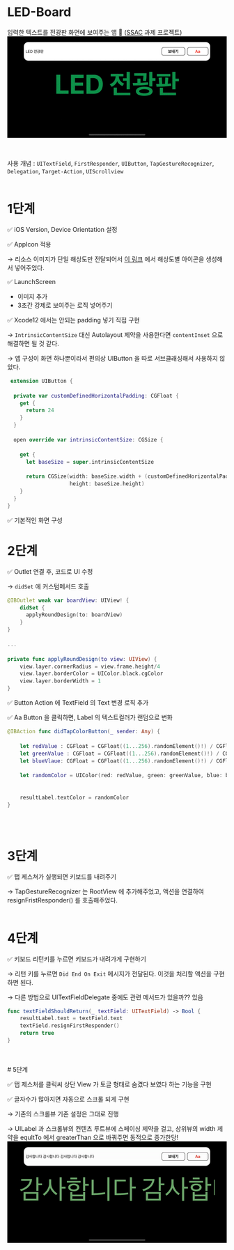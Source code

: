 # LED-Board

입력한 텍스트를 전광판 화면에 보여주는 앱 🌱 ([SSAC](https://github.com/Woozzang/ssac-bless-me) 과제 프로젝트)
<br />
![1](/Resources/1.gif)

<br />

사용 개념 : `UITextField`, `FirstResponder`, `UIButton`, `TapGestureRecognizer`, `Delegation`, `Target-Action`, `UIScrollview`
<br />
<br />

# 1단계

✅  iOS Version, Device Orientation 설정

✅  AppIcon 적용

→ 리소스 이미지가 단일 해상도만 전달되어서 [이 링크](https://appiconmaker.co/Home/Index/c2ab35a1-ed84-48a8-a065-b684eeb78509) 에서 해상도별 아이콘을 생성해서 넣어주었다.

✅  LaunchScreen

- 이미지 추가
- 3초간 강제로 보여주는 로직 넣어주기

✅  Xcode12 에서는 안되는 padding 넣기 직접 구현

→ `IntrinsicContentSize` 대신 Autolayout 제약을 사용한다면 `contentInset` 으로 해결하면 될 것 같다.

→ 앱 구성이 화면 하나뿐이라서 편의상 UIButton 을 따로 서브클래싱해서 사용하지 않았다.

```swift
 extension UIButton {
  
  private var customDefinedHorizontalPadding: CGFloat {
    get {
      return 24
    }
  }
  
  open override var intrinsicContentSize: CGSize {
  
    get {
      let baseSize = super.intrinsicContentSize
      
      return CGSize(width: baseSize.width + (customDefinedHorizontalPadding * 2),
                    height: baseSize.height)
    }
  }
}
```

✅  기본적인 화면 구성
<br />
# 2단계

✅ Outlet 연결 후, 코드로 UI 수정

→ `didSet` 에 커스텀메서드 호출

```swift
@IBOutlet weak var boardView: UIView! {
    didSet {
      applyRoundDesign(to: boardView)
    }
}

...

private func applyRoundDesign(to view: UIView) {
    view.layer.cornerRadius = view.frame.height/4
    view.layer.borderColor = UIColor.black.cgColor
    view.layer.borderWidth = 1
}
```

✅  Button Action 에 TextField 의 Text 변경 로직 추가

✅ Aa Button 을 클릭하면, Label 의 텍스트컬러가 랜덤으로 변화

```swift
@IBAction func didTapColorButton(_ sender: Any) {
    
    let redValue : CGFloat = CGFloat((1...256).randomElement()!) / CGFloat(256)
    let greenValue : CGFloat = CGFloat((1...256).randomElement()!) / CGFloat(256)
    let blueVlaue: CGFloat = CGFloat((1...256).randomElement()!) / CGFloat(256)
    
    let randomColor = UIColor(red: redValue, green: greenValue, blue: blueVlaue, alpha: 1)
    
    
    resultLabel.textColor = randomColor
}
```
<br />
<br />

# 3단계

✅  탭 제스쳐가 실행되면 키보드를 내려주기

→ TapGestureRecognizer 는 RootView 에 추가해주었고, 액션을 연결하여 resignFristResponder() 를 호출해주었다.
<br />
<br />

# 4단계

✅  키보드 리턴키를 누르면 키보드가 내려가게 구현하기

→ 리턴 키를 누르면  `Did End On Exit` 메시지가 전달된다. 이것을 처리할 액션을 구현하면 된다.

→ 다른 방법으로 UITextFieldDelegate 중에도 관련 메서드가 있을까?? 있음

```swift
func textFieldShouldReturn(_ textField: UITextField) -> Bool {
    resultLabel.text = textField.text
    textField.resignFirstResponder()
    return true
}
```
<br />
<br />
# 5단계

✅  탭 제스처를 클릭씨 상단 View 가 토글 형태로 숨겼다 보였다 하는 기능을 구현

✅  글자수가 많아지면 자동으로 스크롤 되게 구현

→ 기존의 스크롤뷰 기존 설정은 그대로 진행

→ UILabel 과 스크롤뷰의 컨텐츠 루트뷰에 스페이싱 제약을 걸고, 상위뷰의 width 제약을 equltTo 에서 greaterThan 으로 바꿔주면 동적으로 증가한당!
<br />
![Untitled](/Resources/2.gif)
